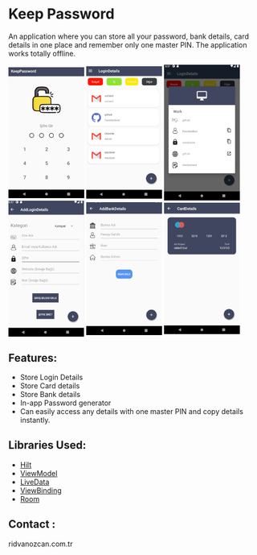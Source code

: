 # Keep Password
An application where you can store all your password, bank details, card details in one place and remember only one master PIN. The application works totally offline.

<img align="center" src="https://github.com/ridvanozcan/KeepPassword/blob/main/images/1.png" width="30%"></img>
<img align="center" src="https://github.com/ridvanozcan/KeepPassword/blob/main/images/2.png" width="30%"></img> 
<img align="center" src="https://github.com/ridvanozcan/KeepPassword/blob/main/images/4.png" width="30%"></img> 
<img align="center" src="https://github.com/ridvanozcan/KeepPassword/blob/main/images/5.png" width="30%"></img> 
<img align="center" src="https://github.com/ridvanozcan/KeepPassword/blob/main/images/7.png" width="30%"></img> 
<img align="center" src="https://github.com/ridvanozcan/KeepPassword/blob/main/images/8.png" width="30%"></img> 

## Features:
- Store Login Details
- Store Card details
- Store Bank details
- In-app Password generator
- Can easily access any details with one master PIN and copy details instantly.



## Libraries Used:
- [Hilt](https://developer.android.com/training/dependency-injection/hilt-android)
- [ViewModel](https://developer.android.com/topic/libraries/architecture/viewmodel)
- [LiveData](https://developer.android.com/topic/libraries/architecture/livedata)
- [ViewBinding](https://developer.android.com/topic/libraries/view-binding)
- [Room](https://developer.android.com/training/data-storage/room)


## Contact :
ridvanozcan.com.tr
